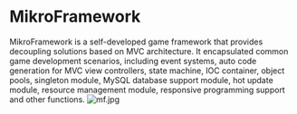 # MikroFramework
MikroFramework is a self-developed game framework that provides decoupling solutions based on MVC architecture. It encapsulated common game development scenarios, including event systems, auto code generation for MVC view controllers, state machine, IOC container, object pools, singleton module, MySQL database support module, hot update module, resource management module, responsive programming support and other functions.
![mf.jpg](https://s2.loli.net/2022/01/16/vYmNIOA51C9287h.jpg)
